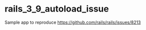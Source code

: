 rails_3_9_autoload_issue
========================

Sample app to reproduce https://github.com/rails/rails/issues/8213